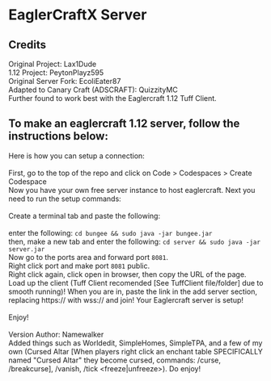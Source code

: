 # EaglerCraftX Server

## Credits
Original Project: Lax1Dude
<br>
1.12 Project: PeytonPlayz595
<br>
Original Server Fork: EcoliEater87
<br> 
Adapted to Canary Craft (ADSCRAFT): QuizzityMC
<br>
Further found to work best with the Eaglercraft 1.12 Tuff Client.
<br>

## To make an eaglercraft 1.12 server, follow the instructions below:
Here is how you can setup a connection:
<br>
<br>
First, go to the top of the repo and click on Code > Codespaces > Create Codespace
<br>
Now you have your own free server instance to host eaglercraft. Next you need to run the setup commands:
<br>
<br>
Create a terminal tab and paste the following:<br>
<br>
enter the following: `cd bungee && sudo java -jar bungee.jar`
<br>
then, make a new tab and enter the following: `cd server && sudo java -jar server.jar`
<br>
Now go to the ports area and forward port `8081`.
<br>
Right click port and make port `8081` public.
<br>
Right click again, click open in browser, then copy the URL of the page.
<br>
Load up the client (Tuff Client recomended [See TuffClient file/folder] due to smooth running)! When you are in, paste the link in the add server section, replacing https:// with wss:// and join!
Your Eaglercraft server is setup!
<br>
<br>
Enjoy!
<br>
<br>
Version Author: Namewalker
<br>
    Added things such as Worldedit, SimpleHomes, SimpleTPA, and a few of my own (Cursed Altar [When players right click an enchant table SPECIFICALLY named "Cursed Altar" they become cursed, commands: /curse, /breakcurse], /vanish, /tick <freeze|unfreeze>). Do enjoy!

